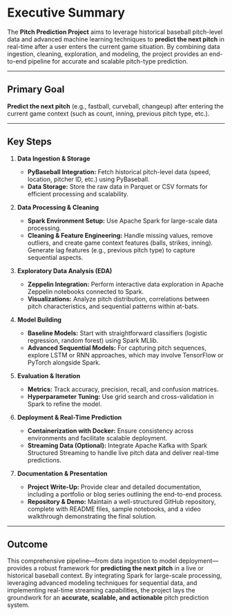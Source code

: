 # Executive Summary

The **Pitch Prediction Project** aims to leverage historical baseball pitch-level data and advanced machine learning techniques to **predict the next pitch** in real-time after a user enters the current game situation. By combining data ingestion, cleaning, exploration, and modeling, the project provides an end-to-end pipeline for accurate and scalable pitch-type prediction.

---

## Primary Goal
**Predict the next pitch** (e.g., fastball, curveball, changeup) after entering the current game context (such as count, inning, previous pitch type, etc.).

---

## Key Steps

1. **Data Ingestion & Storage**  
   - **PyBaseball Integration:** Fetch historical pitch-level data (speed, location, pitcher ID, etc.) using PyBaseball.  
   - **Data Storage:** Store the raw data in Parquet or CSV formats for efficient processing and scalability.

2. **Data Processing & Cleaning**  
   - **Spark Environment Setup:** Use Apache Spark for large-scale data processing.  
   - **Cleaning & Feature Engineering:** Handle missing values, remove outliers, and create game context features (balls, strikes, inning). Generate lag features (e.g., previous pitch type) to capture sequential aspects.

3. **Exploratory Data Analysis (EDA)**  
   - **Zeppelin Integration:** Perform interactive data exploration in Apache Zeppelin notebooks connected to Spark.  
   - **Visualizations:** Analyze pitch distribution, correlations between pitch characteristics, and sequential patterns within at-bats.

4. **Model Building**  
   - **Baseline Models:** Start with straightforward classifiers (logistic regression, random forest) using Spark MLlib.  
   - **Advanced Sequential Models:** For capturing pitch sequences, explore LSTM or RNN approaches, which may involve TensorFlow or PyTorch alongside Spark.

5. **Evaluation & Iteration**  
   - **Metrics:** Track accuracy, precision, recall, and confusion matrices.  
   - **Hyperparameter Tuning:** Use grid search and cross-validation in Spark to refine the model.

6. **Deployment & Real-Time Prediction**  
   - **Containerization with Docker:** Ensure consistency across environments and facilitate scalable deployment.  
   - **Streaming Data (Optional):** Integrate Apache Kafka with Spark Structured Streaming to handle live pitch data and deliver real-time predictions.

7. **Documentation & Presentation**  
   - **Project Write-Up:** Provide clear and detailed documentation, including a portfolio or blog series outlining the end-to-end process.  
   - **Repository & Demo:** Maintain a well-structured GitHub repository, complete with README files, sample notebooks, and a video walkthrough demonstrating the final solution.

---

## Outcome
This comprehensive pipeline—from data ingestion to model deployment—provides a robust framework for **predicting the next pitch** in a live or historical baseball context. By integrating Spark for large-scale processing, leveraging advanced modeling techniques for sequential data, and implementing real-time streaming capabilities, the project lays the groundwork for an **accurate, scalable, and actionable** pitch prediction system.
